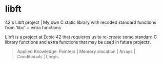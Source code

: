 # libft
42's Libft project | My own C static library with recoded standard functions from 'libc' + extra functions

Libft is a project at École 42 that requieres us to re-create some standard C library functions and extra functions that may be used in future projects.

> Applied Knowledge: Pointers | Memory alocation | Arrays | Conditionals | Loops
